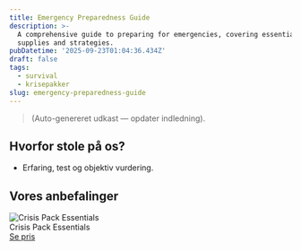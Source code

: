 ```yaml
---
title: Emergency Preparedness Guide
description: >-
  A comprehensive guide to preparing for emergencies, covering essential
  supplies and strategies.
pubDatetime: '2025-09-23T01:04:36.434Z'
draft: false
tags:
  - survival
  - krisepakker
slug: emergency-preparedness-guide
---
```

> (Auto-genereret udkast — opdater indledning).

## Hvorfor stole på os?
- Erfaring, test og objektiv vurdering.

## Vores anbefalinger


<!-- Auto: Affiliate-kort fra Products/SKUs -->

<div class="aff-card"><img src="abstract_15.png (https://v5.airtableusercontent.com/v3/u/45/45/1758600000000/bXKOwQMXqqOE2-vbl8lBOw/1xcNPuy3zw9MR3OXMS48y_zL_Bc2S7EyECLqXdgjeTNUVkkshGOot4FWD0n75lH_wJhqtSn5b5eeV9HhcJ1pBEv8dmml2_oZory2zQBUczTaf6OXnQeVMgildJcXJr3T8DZCltIaJqYeyXTdXiu2JjfYDVEI910ItOqu-q3Fp8c/jpaDoM-ksWrI42mb3XpLTIMregavITWaxeVQQzGFpQM)" alt="Crisis Pack Essentials" class="aff-card__img" /><div class="aff-card__meta"><div class="aff-card__title">Crisis Pack Essentials</div><a class="aff-btn" href="https://affiliate.homeessentialsee62.com/deal789?utm_source=klartilalt&utm_medium=affiliate&subid=emergency-preparedness-guide-2025-09-23" rel="sponsored nofollow noopener" target="_blank">Se pris</a></div></div>

